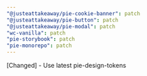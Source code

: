 ```yaml
---
"@justeattakeaway/pie-cookie-banner": patch
"@justeattakeaway/pie-button": patch
"@justeattakeaway/pie-modal": patch
"wc-vanilla": patch
"pie-storybook": patch
"pie-monorepo": patch
---
```


[Changed] - Use latest pie-design-tokens
